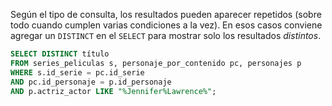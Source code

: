 Según el tipo de consulta, los resultados pueden aparecer repetidos (sobre todo cuando cumplen varias condiciones a la vez). En esos casos conviene agregar un `DISTINCT` en el `SELECT` para mostrar solo los resultados _distintos_.

``` sql 
SELECT DISTINCT título 
FROM series_peliculas s, personaje_por_contenido pc, personajes p 
WHERE s.id_serie = pc.id_serie 
AND pc.id_personaje = p.id_personaje 
AND p.actriz_actor LIKE "%Jennifer%Lawrence%";
```
